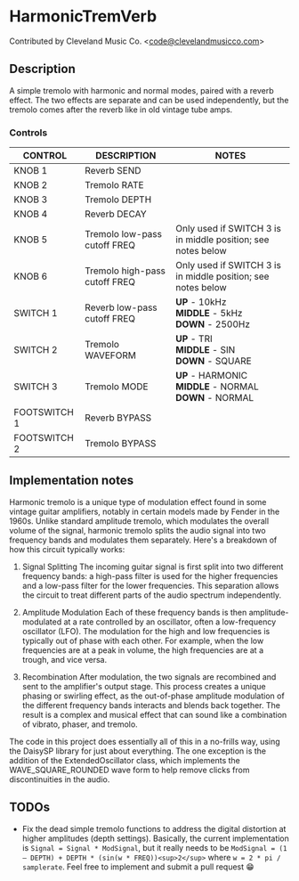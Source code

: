 # HarmonicTremVerb

Contributed by Cleveland Music Co. \<<code@clevelandmusicco.com>\>

## Description

A simple tremolo with harmonic and normal modes, paired with a reverb effect. The two effects are separate and can be used independently, but the tremolo comes after the reverb like in old vintage tube amps.

### Controls

| CONTROL | DESCRIPTION | NOTES |
|-|-|-|
| KNOB 1 | Reverb SEND |  |
| KNOB 2 | Tremolo RATE |  |
| KNOB 3 | Tremolo DEPTH |  |
| KNOB 4 | Reverb DECAY |  |
| KNOB 5 | Tremolo low-pass cutoff FREQ | Only used if SWITCH 3 is in middle position; see notes below |
| KNOB 6 | Tremolo high-pass cutoff FREQ | Only used if SWITCH 3 is in middle position; see notes below |
| SWITCH 1 | Reverb low-pass cutoff FREQ | **UP** - 10kHz<br/>**MIDDLE** - 5kHz<br/>**DOWN** - 2500Hz |
| SWITCH 2 | Tremolo WAVEFORM | **UP** - TRI<br/>**MIDDLE** - SIN<br/>**DOWN** - SQUARE |
| SWITCH 3 | Tremolo MODE | **UP** - HARMONIC <br/>**MIDDLE** - NORMAL <br/>**DOWN** - NORMAL |
| FOOTSWITCH 1 | Reverb BYPASS |  |
| FOOTSWITCH 2 | Tremolo BYPASS |  |

## Implementation notes

Harmonic tremolo is a unique type of modulation effect found in some vintage guitar amplifiers, notably in certain models made by Fender in the 1960s. Unlike standard amplitude tremolo, which modulates the overall volume of the signal, harmonic tremolo splits the audio signal into two frequency bands and modulates them separately. Here's a breakdown of how this circuit typically works:

1. Signal Splitting
The incoming guitar signal is first split into two different frequency bands: a high-pass filter is used for the higher frequencies and a low-pass filter for the lower frequencies. This separation allows the circuit to treat different parts of the audio spectrum independently.

2. Amplitude Modulation
Each of these frequency bands is then amplitude-modulated at a rate controlled by an oscillator, often a low-frequency oscillator (LFO). The modulation for the high and low frequencies is typically out of phase with each other. For example, when the low frequencies are at a peak in volume, the high frequencies are at a trough, and vice versa.

3. Recombination
After modulation, the two signals are recombined and sent to the amplifier's output stage. This process creates a unique phasing or swirling effect, as the out-of-phase amplitude modulation of the different frequency bands interacts and blends back together. The result is a complex and musical effect that can sound like a combination of vibrato, phaser, and tremolo.

The code in this project does essentially all of this in a no-frills way, using the DaisySP library for just about everything. The one exception is the addition of the ExtendedOscillator class, which implements the WAVE_SQUARE_ROUNDED wave form to help remove clicks from discontinuities in the audio.

## TODOs

* Fix the dead simple tremolo functions to address the digital distortion at higher amplitudes (depth settings). Basically, the current implementation is `Signal = Signal * ModSignal`, but it really needs to be `ModSignal = (1 – DEPTH) + DEPTH * (sin(w * FREQ))<sup>2</sup>` where `w = 2 * pi / samplerate`. Feel free to implement and submit a pull request :grin:

